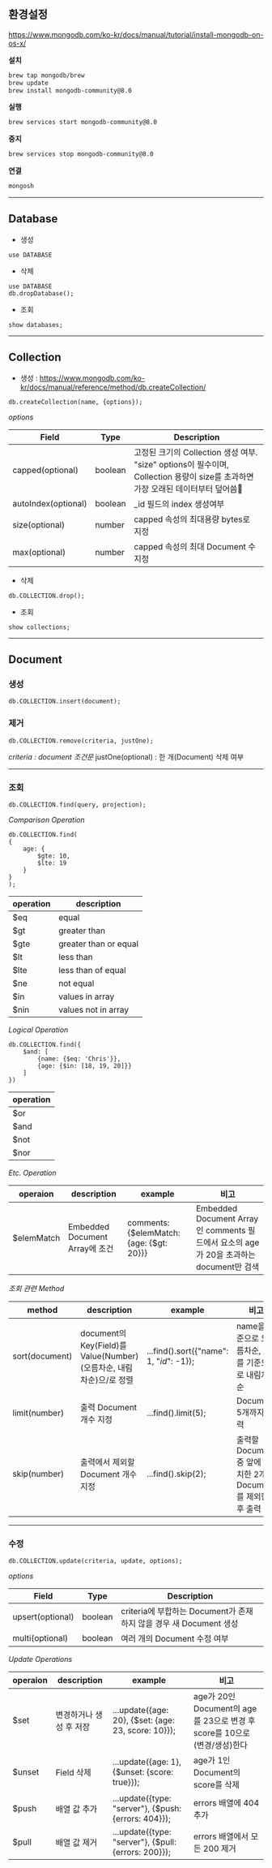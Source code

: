
## 환경설정

https://www.mongodb.com/ko-kr/docs/manual/tutorial/install-mongodb-on-os-x/

__설치__

```bash
brew tap mongodb/brew
brew update
brew install mongodb-community@8.0
```

__실행__

```bash
brew services start mongodb-community@8.0
```

__중지__

```bash
brew services stop mongodb-community@8.0
```

__연결__

```bash
mongosh
```

---

## Database

- 생성 
```
use DATABASE
```

- 삭제
```
use DATABASE
db.dropDatabase();
```

- 조회
```
show databases;
```


---

## Collection

- 생성 : https://www.mongodb.com/ko-kr/docs/manual/reference/method/db.createCollection/
```
db.createCollection(name, {options});
```

_options_

| Field               | Type    | Description                                                                                 |
| ------------------- | ------- | ------------------------------------------------------------------------------------------- |
| capped(optional)    | boolean | 고정된 크기의 Collection 생성 여부. "size" options이 필수이며, Collection 용량이 size를 초과하면 가장 오래된 데이터부터 덮어씀 |
| autoIndex(optional) | boolean | \_id 필드의 index 생성여부                                                                         |
| size(optional)      | number  | capped 속성의 최대용량 bytes로 지정                                                                   |
| max(optional)       | number  | capped 속성의 최대 Document 수 지정                                                                 |

- 삭제
```
db.COLLECTION.drop();
```

- 조회
```
show collections;
```

---

## Document

### 생성
```
db.COLLECTION.insert(document);
```

### 제거
```
db.COLLECTION.remove(criteria, justOne);
```
_criteria : document 조건문_
justOne(optional) : 한 개(Document) 삭제 여부

---
### 조회
```
db.COLLECTION.find(query, projection);
```

_Comparison Operation_
```
db.COLLECTION.find(
{
	age: {
		$gte: 10, 
		$lte: 19
	}
}
);
```

| operation | description           |
| --------- | --------------------- |
| $eq       | equal                 |
| $gt       | greater than          |
| $gte      | greater than or equal |
| $lt       | less than             |
| $lte      | less than of equal    |
| $ne       | not equal             |
| $in       | values in array       |
| $nin      | values not in array   |

_Logical Operation_
```
db.COLLECTION.find({
	$and: [
		{name: {$eq: 'Chris'}},
		{age: {$in: [18, 19, 20]}}
	]
})
```

| operation |
| --------- |
| $or       |
| $and      |
| $not      |
| $nor      |

_Etc. Operation_

| operaion   | description                 | example                                   | 비고                                                                    |
| ---------- | --------------------------- | ----------------------------------------- | --------------------------------------------------------------------- |
| $elemMatch | Embedded Document Array에 조건 | comments: {$elemMatch: {age: {\$gt: 20}}} | Embedded Document Array인 comments 필드에서 요소의 age가 20을 초과하는 document만 검색 |

_조회 관련 Method_

| method         | description                                           | example                                  | 비고                                           |
| -------------- | ----------------------------------------------------- | ---------------------------------------- | -------------------------------------------- |
| sort(document) | document의 Key(Field)를 Value(Number)(오름차순, 내림차순)으/로 정렬 | ...find().sort({"name": 1, "_id_": -1}); | name을 기준으로 오름차순, \_id를 기준으로 내림차순             |
| limit(number)  | 출력 Document 개수 지정                                     | ...find().limit(5);                      | Document 5개까지 출력                             |
| skip(number)   | 출력에서 제외할 Document 개수 지정                               | ...find().skip(2);                       | 출력할 Document 중 앞에 위치한 2개의 Document를 제외한 후 출력 |

---

### 수정
```
db.COLLECTION.update(criteria, update, options);
```

_options_

| Field            | Type    | Description                                       |
| ---------------- | ------- | ------------------------------------------------- |
| upsert(optional) | boolean | criteria에 부합하는 Document가 존재하지 않을 경우 새 Document 생성 |
| multi(optional)  | boolean | 여러 개의 Document 수정 여부                              |
_Update Operations_

| operaion | description   | example                                              | 비고                                                      |
| -------- | ------------- | ---------------------------------------------------- | ------------------------------------------------------- |
| $set     | 변경하거나 생성 후 저장 | ...update({age: 20}, {$set: {age: 23, score: 10}});  | age가 20인 Document의 age를 23으로 변경 후 score를 10으로 (변경/생성)한다 |
| $unset   | Field 삭제      | ...update({age: 1}, {$unset: {score: true}});        | age가 1인 Document의 score를 삭제                             |
| $push    | 배열 값 추가       | ...update({type: "server"}, {$push: {errors: 404}}); | errors 배열에 404 추가                                       |
| $pull    | 배열 값 제거       | ...update({type: "server"}, {$pull: {errors: 200}}); | errors 배열에서 모든 200 제거                                   |
